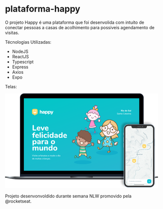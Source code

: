 # plataforma-happy

O projeto Happy é uma plataforma que foi desenvolida com intuíto de conectar pessoas a casas de acolhimento para possiveis agendamento de visitas.

Técnologias Utilizadas:

 - NodeJS
 - ReactJS
 - Typescript
 - Express
 - Axios
 - Expo
 
 Telas:
 
 ![Screenshot](happy.png)
 
Projeto desenvonvoldido durante semana NLW promovido pela @rocketseat.
